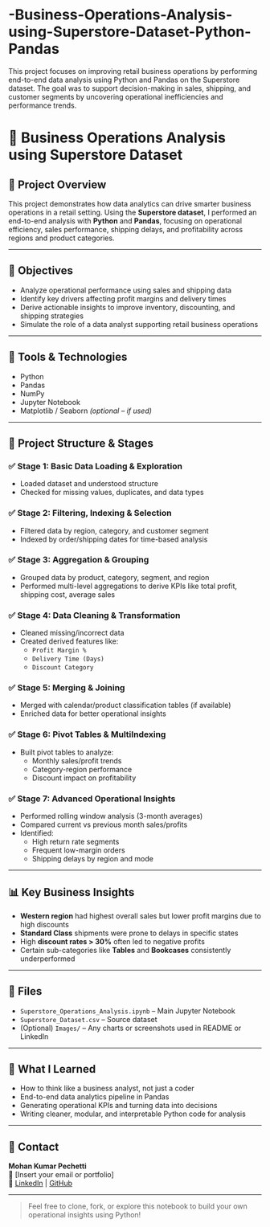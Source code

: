 # -Business-Operations-Analysis-using-Superstore-Dataset-Python-Pandas
This project focuses on improving retail business operations by performing end-to-end data analysis using Python and Pandas on the Superstore dataset. The goal was to support decision-making in sales, shipping, and customer segments by uncovering operational inefficiencies and performance trends.

# 🛒 Business Operations Analysis using Superstore Dataset

## 📌 Project Overview

This project demonstrates how data analytics can drive smarter business operations in a retail setting. Using the **Superstore dataset**, I performed an end-to-end analysis with **Python** and **Pandas**, focusing on operational efficiency, sales performance, shipping delays, and profitability across regions and product categories.

---

## 🎯 Objectives

- Analyze operational performance using sales and shipping data  
- Identify key drivers affecting profit margins and delivery times  
- Derive actionable insights to improve inventory, discounting, and shipping strategies  
- Simulate the role of a data analyst supporting retail business operations  

---

## 🧰 Tools & Technologies

- Python  
- Pandas  
- NumPy  
- Jupyter Notebook  
- Matplotlib / Seaborn *(optional – if used)*  

---

## 🧩 Project Structure & Stages

### ✅ Stage 1: Basic Data Loading & Exploration
- Loaded dataset and understood structure  
- Checked for missing values, duplicates, and data types  

### ✅ Stage 2: Filtering, Indexing & Selection
- Filtered data by region, category, and customer segment  
- Indexed by order/shipping dates for time-based analysis  

### ✅ Stage 3: Aggregation & Grouping
- Grouped data by product, category, segment, and region  
- Performed multi-level aggregations to derive KPIs like total profit, shipping cost, average sales  

### ✅ Stage 4: Data Cleaning & Transformation
- Cleaned missing/incorrect data  
- Created derived features like:
  - `Profit Margin %`
  - `Delivery Time (Days)`
  - `Discount Category`

### ✅ Stage 5: Merging & Joining
- Merged with calendar/product classification tables (if available)  
- Enriched data for better operational insights  

### ✅ Stage 6: Pivot Tables & MultiIndexing
- Built pivot tables to analyze:
  - Monthly sales/profit trends  
  - Category-region performance  
  - Discount impact on profitability  

### ✅ Stage 7: Advanced Operational Insights
- Performed rolling window analysis (3-month averages)  
- Compared current vs previous month sales/profits  
- Identified:
  - High return rate segments  
  - Frequent low-margin orders  
  - Shipping delays by region and mode  

---

## 📊 Key Business Insights

- **Western region** had highest overall sales but lower profit margins due to high discounts  
- **Standard Class** shipments were prone to delays in specific states  
- High **discount rates > 30%** often led to negative profits  
- Certain sub-categories like **Tables** and **Bookcases** consistently underperformed  

---

## 📁 Files

- `Superstore_Operations_Analysis.ipynb` – Main Jupyter Notebook  
- `Superstore_Dataset.csv` – Source dataset  
- (Optional) `Images/` – Any charts or screenshots used in README or LinkedIn  

---

## 🧠 What I Learned

- How to think like a business analyst, not just a coder  
- End-to-end data analytics pipeline in Pandas  
- Generating operational KPIs and turning data into decisions  
- Writing cleaner, modular, and interpretable Python code for analysis

---

## 📌 Contact

**Mohan Kumar Pechetti**  
📧 [Insert your email or portfolio]  
📂 [LinkedIn](https://www.linkedin.com/in/your-profile) | [GitHub](https://github.com/yourusername)

---

> Feel free to clone, fork, or explore this notebook to build your own operational insights using Python!
